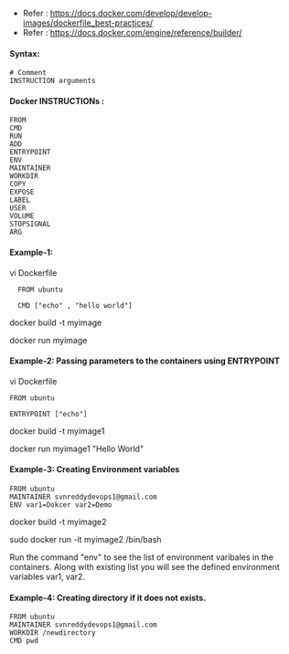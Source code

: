 * Refer : https://docs.docker.com/develop/develop-images/dockerfile_best-practices/
* Refer : https://docs.docker.com/engine/reference/builder/

#### Syntax:

    # Comment
    INSTRUCTION arguments
    
#### Docker INSTRUCTIONs :

    FROM
    CMD
    RUN
    ADD
    ENTRYPOINT
    ENV
    MAINTAINER
    WORKDIR
    COPY
    EXPOSE
    LABEL
    USER
    VOLUME
    STOPSIGNAL
    ARG

#### Example-1:

vi Dockerfile
    
      FROM ubuntu 

      CMD ["echo" , "hello world"]
    
docker build -t myimage

docker run myimage

#### Example-2: Passing parameters to the containers using ENTRYPOINT

vi Dockerfile

    FROM ubuntu 

    ENTRYPOINT ["echo"]
    
docker build -t myimage1

docker run myimage1 "Hello World"

#### Example-3: Creating Environment variables

    FROM ubuntu 
    MAINTAINER svnreddydevops1@gmail.com 
    ENV var1=Dokcer var2=Demo
    

docker build -t myimage2


sudo docker run -it myimage2 /bin/bash
    

Run the command "env" to see the list of environment varibales in the containers. Along with existing list you will see the defined environment variables var1, var2.
    
#### Example-4: Creating directory if it does not exists.

    FROM ubuntu 
    MAINTAINER svnreddydevops1@gmail.com 
    WORKDIR /newdirectory 
    CMD pwd
    
    
    


